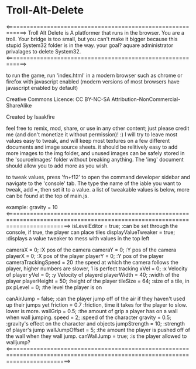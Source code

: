 # Troll-Alt-Delete
 
<============================================================>
Troll Alt Delete is A platformer that runs in the browser.
You are a troll. Your bridge is too small, but you can't make
it bigger because this stupid System32 folder is in the way.
your goal? aquare administrator privalages to delete System32.
<============================================================>

to run the game, run 'index.html' in a modern browser such as
chrome or firefox with javascript enabled (modern versions of
most browsers have javascript enabled by default)

Creative Commons Licence: CC BY-NC-SA
Attribution-NonCommercial-ShareAlike

Created by Isaakfire

feel free to remix, mod, share, or use in any other content; just please credit me (and don't monetize it without permission)! :)
I will try to leave most values easy to tweak, and will keep most textures on a few different documents and image source sheets. it should be relitively easy to add more images to the img folder, and unused images can be safely stored in the 'sourceImages' folder without breaking anything. The 'img' document should allow you to add more as you wish.

to tweak values, press 'fn+f12' to open the command developer sidebar and navigate to the 'console' tab. The type the name of the  iable you want to tweak, add =, then set it to a value. a list of tweakable values is below, more can be found at the top of main.js.

example:
gravity = 10
<===============================================================================================================================>
isLevelEditor = true; :can be set through the console, if true, the player can place tiles
displayValueTweaker = true; :displays a value tweaker to mess with values in the top left

cameraX = 0; :X pos of the camera
cameraY = 0; :Y pos of the camera
playerX = 0; :X pos of the player
playerY = 0; :Y pos of the player
cameraTrackingSpeed = 20 :the speed at which the camera follows the player, higher numbers are slower, 1 is perfect tracking
xVel = 0; :x Velocity of player
yVel = 0; :y Velocity of playerd
playerWidth = 40; :width of the player
playerHeight = 50; :height of the player
tileSize = 64; :size of a tile, in px
pLevel = 0; :the level the player is on

canAirJump = false; :can the player jump off of the air if they haven't used up their jumps yet
friction = 0.7 :friction, time it takes for the player to slow. lower is more.
wallGrip = 0.5; :the amount of grip a player has on a wall when wall jumping.
speed = 2; :speed of the character
gravity = 0.5; :gravity's effect on the character and objects
jumpStrength = 10; :strength of player's jump
wallJumpOffset = 5; :the amount the player is pushed off of the wall when they wall jump.
canWallJump = true; :is the player allowed to walljump?
<===============================================================================================================================>
